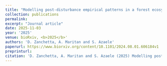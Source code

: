 ```yaml
---
title: "Modelling post-disturbance empirical patterns in a forest ecosystem"
collection: publications
permalink:
excerpt: "Journal article"
date: 2025-11-03
year: '2025'
venue: bioRxiv, <b>2025</b>'
authors: 'D. Zanchetta, A. Maritan and S. Azaele'
paperurl: https://www.biorxiv.org/content/10.1101/2024.08.01.606184v1
preprinturl: 
citation: 'D. Zanchetta, A. Maritan and S. Azaele (2025) Modelling post-disturbance empirical patterns in a forest ecosystem. <i>bioRxiv</i>'
---
```

